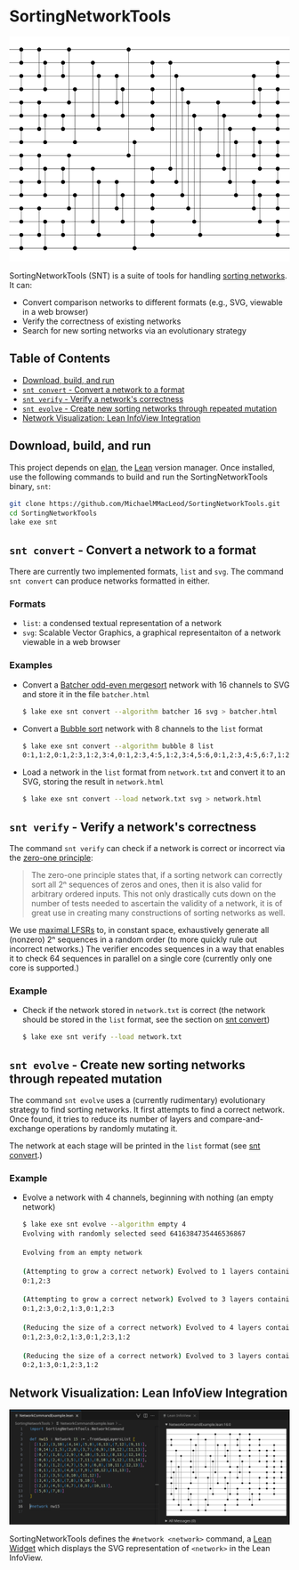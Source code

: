 # SortingNetworkTools

![Diagram of Batcher odd-even mergesort with 16 channels](images/batcher16.svg)

SortingNetworkTools (SNT) is a suite of tools for handling [sorting networks](https://en.wikipedia.org/wiki/Sorting_network). It can:

- Convert comparison networks to different formats (e.g., SVG, viewable in a web browser)
- Verify the correctness of existing networks
- Search for new sorting networks via an evolutionary strategy

## Table of Contents

- [Download, build, and run](#download-build-and-run)
- [`snt convert` - Convert a network to a format](#snt-convert---convert-a-network-to-a-format)
- [`snt verify` - Verify a network's correctness](#snt-verify---verify-a-networks-correctness)
- [`snt evolve` - Create new sorting networks through repeated mutation](#snt-evolve---create-new-sorting-networks-through-repeated-mutation)
- [Network Visualization: Lean InfoView Integration](#network-visualization-lean-infoview-integration)

## Download, build, and run

This project depends on [elan](https://github.com/leanprover/elan), the [Lean](https://lean-lang.org/) version manager. Once installed, use the following commands to build and run the SortingNetworkTools binary, `snt`:

```sh
git clone https://github.com/MichaelMMacLeod/SortingNetworkTools.git
cd SortingNetworkTools
lake exe snt
```

## `snt convert` - Convert a network to a format

There are currently two implemented formats, `list` and `svg`. The command `snt convert` can produce networks formatted in either.

### Formats

- `list`: a condensed textual representation of a network
- `svg`: Scalable Vector Graphics, a graphical representaiton of a network viewable in a web browser

### Examples

- Convert a [Batcher odd-even mergesort](https://en.wikipedia.org/wiki/Batcher_odd%E2%80%93even_mergesort) network with 16 channels to SVG and store it in the file `batcher.html`

    ```sh
    $ lake exe snt convert --algorithm batcher 16 svg > batcher.html
    ```

- Convert a [Bubble sort](https://en.wikipedia.org/wiki/Bubble_sort) network with 8 channels to the `list` format

    ```sh
    $ lake exe snt convert --algorithm bubble 8 list
    0:1,1:2,0:1,2:3,1:2,3:4,0:1,2:3,4:5,1:2,3:4,5:6,0:1,2:3,4:5,6:7,1:2,3:4,5:6,0:1,2:3,4:5,1:2,3:4,0:1,2:3,1:2,0:1
    ```

- Load a network in the `list` format from `network.txt` and convert it to an SVG, storing the result in `network.html`
    ```sh
    $ lake exe snt convert --load network.txt svg > network.html
    ```

## `snt verify` - Verify a network's correctness

The command `snt verify` can check if a network is correct or incorrect via the [zero-one principle](https://en.wikipedia.org/wiki/Sorting_network#Zero-one_principle):

> The zero-one principle states that, if a sorting network can correctly sort all 2ⁿ sequences of zeros and ones, then it is also valid for arbitrary ordered inputs. This not only drastically cuts down on the number of tests needed to ascertain the validity of a network, it is of great use in creating many constructions of sorting networks as well.

We use [maximal LFSRs](https://en.wikipedia.org/wiki/Linear-feedback_shift_register) to, in constant space, exhaustively generate all (nonzero) 2ⁿ sequences in a random order (to more quickly rule out incorrect networks.) The verifier encodes sequences in a way that enables it to check 64 sequences in parallel on a single core (currently only one core is supported.)

### Example

- Check if the network stored in `network.txt` is correct (the network should be stored in the `list` format, see the section on [snt convert](#snt-convert---convert-a-network-to-a-format))

    ```sh
    $ lake exe snt verify --load network.txt
    ```

## `snt evolve` - Create new sorting networks through repeated mutation

The command `snt evolve` uses a (currently rudimentary) evolutionary strategy to find sorting networks. It first attempts to find a correct network. Once found, it tries to reduce its number of layers and compare-and-exchange operations by randomly mutating it.

The network at each stage will be printed in the `list` format (see [snt convert](#snt-convert---convert-a-network-to-a-format).)

### Example

- Evolve a network with 4 channels, beginning with nothing (an empty network)

    ```sh
    $ lake exe snt evolve --algorithm empty 4
    Evolving with randomly selected seed 6416384735446536867

    Evolving from an empty network

    (Attempting to grow a correct network) Evolved to 1 layers containing a total of 2 compare-and-exchange operations
    0:1,2:3

    (Attempting to grow a correct network) Evolved to 3 layers containing a total of 6 compare-and-exchange operations
    0:1,2:3,0:2,1:3,0:1,2:3

    (Reducing the size of a correct network) Evolved to 4 layers containing a total of 7 compare-and-exchange operations
    0:1,2:3,0:2,1:3,0:1,2:3,1:2

    (Reducing the size of a correct network) Evolved to 3 layers containing a total of 5 compare-and-exchange operations
    0:2,1:3,0:1,2:3,1:2
    ```

## Network Visualization: Lean InfoView Integration

![left-hand side: cursor on #network nw15, right-hand side: visual representation of nw15 in the Lean InfoView](images/network_command.png)

SortingNetworkTools defines the `#network <network>` command, a [Lean Widget](https://lean-lang.org/examples/1900-1-1-widgets/) which displays the SVG representation of `<network>` in the Lean InfoView.